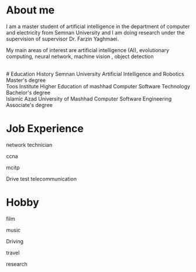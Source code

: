 # About me
I am a master student of artificial intelligence in the department of computer and electricity from Semnan University and I am doing research under the supervision of supervisor Dr. Farzin Yaghmaei.

My main areas of interest are artificial intelligence (AI), evolutionary computing, neural network, machine vision , object detection 

<br/>
# Education History
Semnan University
Artificial Intelligence and Robotics
Master's degree
<br/>
Toos Institute Higher Education of mashhad
Computer Software Technology
Bachelor's degree
<br/>
Islamic Azad University of Mashhad
Computer Software Engineering
Associate's degree
<br/>

# Job Experience
network technician

ccna

mcitp

Drive test telecommunication

# Hobby
film

music

Driving

travel

research
